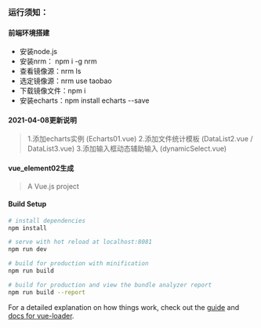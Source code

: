 ### 运行须知：
#### 前端环境搭建  
*	安装node.js  
*	安装nrm：  npm i -g nrm  
*	查看镜像源：nrm ls  
*	选定镜像源：nrm use taobao  
* 下载镜像文件：npm i  
* 安装echarts：npm install echarts --save  


 


#### 2021-04-08更新说明  
> 1.添加echarts实例  (Echarts01.vue)
> 2.添加文件统计模板  (DataList2.vue / DataList3.vue)
> 3.添加输入框动态辅助输入  (dynamicSelect.vue)

#### vue_element02生成

> A Vue.js project

#### Build Setup

``` bash
# install dependencies
npm install

# serve with hot reload at localhost:8081
npm run dev

# build for production with minification
npm run build

# build for production and view the bundle analyzer report
npm run build --report
```

For a detailed explanation on how things work, check out the [guide](http://vuejs-templates.github.io/webpack/) and [docs for vue-loader](http://vuejs.github.io/vue-loader).
